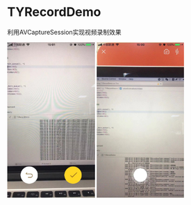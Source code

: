 # TYRecordDemo
利用AVCaptureSession实现视频录制效果 

<div style="text-align:left">
<img src="https://github.com/qqcc1388/TYRecordDemo/blob/master/WechatIMG175.jpeg" width="40%" height="40%">  			<img src="https://github.com/qqcc1388/TYRecordDemo/blob/master/WechatIMG176.jpeg" width="40%" height="40%">
</div>
